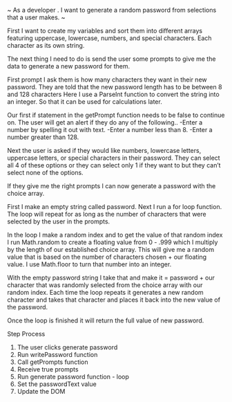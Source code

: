 ~ As a developer . I want to generate a random password from selections that a user makes. ~

First I want to create my variables and sort them into different arrays featuring uppercase, lowercase, numbers, and special characters. 
Each character as its own string. 

The next thing I need to do is send the user some prompts to give me the data to generate a new password for them. 

First prompt I ask them is how many characters they want in their new password. 
They are told that the new password length has to be between 8 and 128 characters
Here I use a ParseInt function to convert the string into an integer. So that it can be used for calculations later. 

Our first if statement in the getPrompt function needs to be false to continue on. 
The user will get an alert if they do any of the following..
-Enter a number by spelling it out with text.
-Enter a number less than 8. 
-Enter a number greater than 128. 

Next the user is asked if they would like numbers, lowercase letters, uppercase letters, or special characters in their password. 
They can select all 4 of these options or they can select only 1 if they want to but they can’t select none of the options.

If they give me the right prompts I can now generate a password with the choice array. 

First I make an empty string called password. Next I run a for loop function. 
The loop will repeat for as long as the number of characters that were selected by the user in the prompts. 

In the loop I make a random index and to get the value of that random index I run Math.random to create a floating value from 0 - .999 
which I multiply by the length of our established choice array. This will give me a random value that is based on the number of 
characters chosen + our floating value. I use Math.floor to turn that number into an integer. 

With the empty password string I take that and make it = password + our character that was randomly selected from the choice array with our random index. 
Each time the loop repeats it generates a new random character and takes that character and places it back into the new value of the password. 

Once the loop is finished it will return the full value of new password. 

Step Process
1. The user clicks generate password 
2. Run writePassword function 
3. Call getPrompts function
4. Receive true prompts 
5. Run generate password function - loop 
6. Set the passwordText value 
7. Update the DOM 
